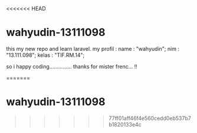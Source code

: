 <<<<<<<    HEAD
# wahyudin-13111098


  
  this my new repo and learn laravel.
my profil :
  name : "wahyudin";
  nim : "13.111.098";
  kelas : "TIF.RM.14";
  
so i happy coding............... thanks for  mister frenc... !!
  
=======
# wahyudin-13111098
>>>>>>> 77ff01aff46f4e560cedd0eb537b7b1820133e4c
